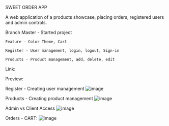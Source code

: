 SWEET ORDER APP

A web application of a products showcase, placing orders, registered users and admin controls.

Branch 
    Master - Started project
    
    Feature - Color Theme, Cart

    Register - User management, login, logout, Sign-in

    Products - Product management, add, delete, edit


Link:

Preview:

Register - Creating user management
![image](https://github.com/user-attachments/assets/2f242942-aab9-451b-9733-b8296af21715)


Products - Creating product management
![image](https://github.com/user-attachments/assets/de6f31f2-bae7-4eb9-ae76-5374a9db5067)

Admin vs Client Access
![image](https://github.com/user-attachments/assets/5f034b8e-7964-4dc0-bbec-18a947c1d1f4)

Orders - CART:
![image](https://github.com/user-attachments/assets/67b1c19e-6b12-43c6-9c21-7eb396561bc8)
